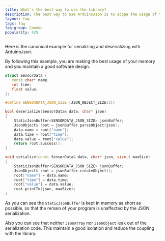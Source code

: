 ```yaml
---
title: What's the best way to use the library?
description: The best way to use ArduinoJson is to scope the usage of the library to functions dedicated to the serialization
layout: faq
tags: faq
faq-group: Common
popularity: 425
---
```


Here is the canonical example for serializing and deserializing with ArduinoJson.

By following this example, you are making the best usage of your memory and you maintain a good software design.

```c++
struct SensorData {
   const char* name;
   int time;
   float value;
};

#define SENSORDATA_JSON_SIZE (JSON_OBJECT_SIZE(3))

bool deserialize(SensorData& data, char* json)
{
    StaticJsonBuffer<SENSORDATA_JSON_SIZE> jsonBuffer;
    JsonObject& root = jsonBuffer.parseObject(json);
    data.name = root["name"];
    data.time = root["time"];
    data.value = root["value"];
    return root.success();
}

void serialize(const SensorData& data, char* json, size_t maxSize)
{
    StaticJsonBuffer<SENSORDATA_JSON_SIZE> jsonBuffer;
    JsonObject& root = jsonBuffer.createObject();
    root["name"] = data.name;
    root["time"] = data.time;
    root["value"] = data.value;
    root.printTo(json, maxSize);
}
```

As you can see the `StaticJsonBuffer` is kept in memory as short as possible, so that the remain of your program is unaffected by the JSON serialization.

Also you can see that neither `JsonArray` nor `JsonObject` leak out of the serialization code. This maintain a good isolation and reduce the coupling with the library.
